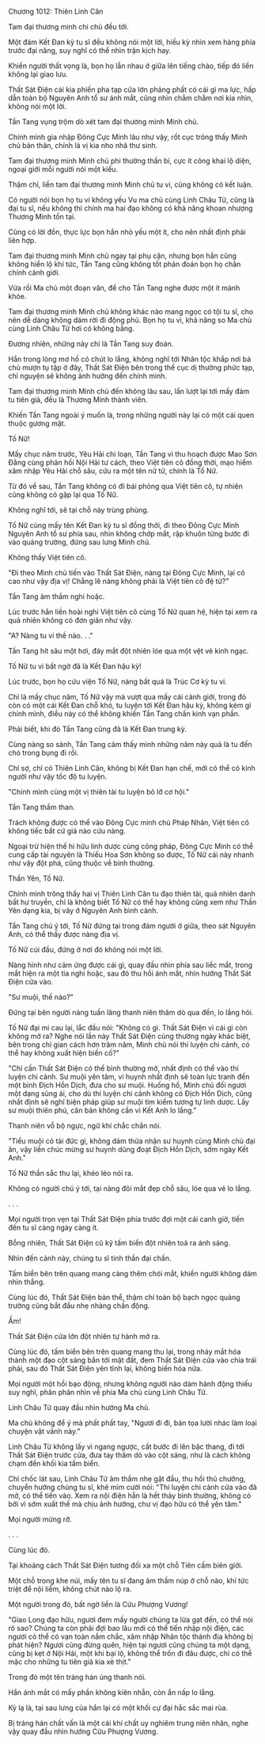 




Chương 1012: Thiên Linh Căn


Tam đại thương minh chi chủ đều tới.

Một đám Kết Đan kỳ tu sĩ đều không nói một lời, hiếu kỳ nhìn xem hàng phía trước đại năng, suy nghĩ có thể nhìn trận kịch hay.

Khiến người thất vọng là, bọn họ lẫn nhau ở giữa lên tiếng chào, tiếp đó liền không lại giao lưu.

Thất Sát Điện cái kia phiến pha tạp cửa lớn phảng phất có cái gì ma lực, hấp dẫn toàn bộ Nguyên Anh tổ sư ánh mắt, cũng nhìn chằm chằm nơi kia nhìn, không nói một lời.

Tần Tang vụng trộm dò xét tam đại thương minh Minh chủ.

Chính mình gia nhập Đông Cực Minh lâu như vậy, rốt cục trông thấy Minh chủ bản thân, chính là vị kia nho nhã thư sinh.

Tam đại thương minh Minh chủ phi thường thần bí, cực ít công khai lộ diện, ngoại giới mỗi người nói một kiểu.

Thậm chí, liền tam đại thương minh Minh chủ tu vi, cũng không có kết luận.

Có người nói bọn họ tu vi không yếu Vu ma chủ cùng Linh Châu Tử, cũng là đại tu sĩ, nếu không thì chính ma hai đạo không có khả năng khoan nhượng Thương Minh tồn tại.

Cũng có lời đồn, thực lực bọn hắn nhỏ yếu một ít, cho nên nhất định phải liên hợp.

Tam đại thương minh Minh chủ ngay tại phụ cận, nhưng bọn hắn cũng không hiển lộ khí tức, Tần Tang cũng không tốt phán đoán bọn họ chân chính cảnh giới.

Vừa rồi Ma chủ một đoạn văn, để cho Tần Tang nghe được một ít mánh khóe.

Tam đại thương minh Minh chủ không khác nào mang ngọc có tội tu sĩ, cho nên dễ dàng không dám rời đi động phủ. Bọn họ tu vi, khả năng so Ma chủ cùng Linh Châu Tử hơi có không bằng.

Đương nhiên, những này chỉ là Tần Tang suy đoán.

Hắn trong lòng mơ hồ có chút lo lắng, không nghĩ tới Nhân tộc khắp nơi bá chủ mượn tụ tập ở đây, Thất Sát Điện bên trong thế cục dị thường phức tạp, chỉ nguyện sẽ không ảnh hưởng đến chính mình.

Tam đại thương minh Minh chủ đến không lâu sau, lần lượt lại tới mấy đám tu tiên giả, đều là Thương Minh thành viên.

Khiến Tần Tang ngoài ý muốn là, trong những người này lại có một cái quen thuộc gương mặt.

Tố Nữ!

Mấy chục năm trước, Yêu Hải chi loạn, Tần Tang vì thu hoạch được Mao Sơn Đằng cùng phản hồi Nội Hải tư cách, theo Việt tiên cô đồng thời, mạo hiểm xâm nhập Yêu Hải chỗ sâu, cứu ra một tên nữ tử, chính là Tố Nữ.

Từ đó về sau, Tần Tang không có đi bái phỏng qua Việt tiên cô, tự nhiên cũng không có gặp lại qua Tố Nữ.

Không nghĩ tới, sẽ tại chỗ này trùng phùng.

Tố Nữ cùng mấy tên Kết Đan kỳ tu sĩ đồng thời, đi theo Đông Cực Minh Nguyên Anh tổ sư phía sau, nhìn không chớp mắt, rập khuôn từng bước đi vào quảng trường, đứng sau lưng Minh chủ.

Không thấy Việt tiên cô.

"Đi theo Minh chủ tiến vào Thất Sát Điện, nàng tại Đông Cực Minh, lại có cao như vậy địa vị! Chẳng lẽ nàng không phải là Việt tiên cô đệ tử?"

Tần Tang âm thầm nghi hoặc.

Lúc trước hắn liền hoài nghi Việt tiên cô cùng Tố Nữ quan hệ, hiện tại xem ra quả nhiên không có đơn giản như vậy.

"A? Nàng tu vi thế nào. . ."

Tần Tang hít sâu một hơi, đáy mắt đột nhiên lóe qua một vệt vẻ kinh ngạc.

Tố Nữ tu vi bất ngờ đã là Kết Đan hậu kỳ!

Lúc trước, bọn họ cứu viện Tố Nữ, nàng bất quá là Trúc Cơ kỳ tu vi.

Chỉ là mấy chục năm, Tố Nữ vậy mà vượt qua mấy cái cảnh giới, trong đó còn có một cái Kết Đan chỗ khó, tu luyện tới Kết Đan hậu kỳ, không kém gì chính mình, điều này có thể không khiến Tần Tang chấn kinh vạn phần.

Phải biết, khi đó Tần Tang cũng đã là Kết Đan trung kỳ.

Cùng nàng so sánh, Tần Tang cảm thấy mình những năm này quả là tu đến chó trong bụng đi rồi.

Chỉ sợ, chỉ có Thiên Linh Căn, không bị Kết Đan hạn chế, mới có thể có kinh người như vậy tốc độ tu luyện.

"Chính mình cùng một vị thiên tài tu luyện bỏ lỡ cơ hội."

Tần Tang thầm than.

Trách không được có thể vào Đông Cực minh chủ Pháp Nhãn, Việt tiên cô không tiếc bất cứ giá nào cứu nàng.

Ngoại trừ hiện thế hi hữu linh dược cùng công pháp, Đông Cực Minh có thể cung cấp tài nguyên là Thiếu Hoa Sơn không so được, Tố Nữ cái này nhanh như vậy đột phá, cũng thuộc về bình thường.

Thần Yên, Tố Nữ.

Chính mình trông thấy hai vị Thiên Linh Căn tu đạo thiên tài, quả nhiên danh bất hư truyền, chỉ là không biết Tố Nữ có thể hay không cũng xem như Thần Yên dạng kia, bị vây ở Nguyên Anh bình cảnh.

Tần Tang chú ý tới, Tố Nữ đứng tại trong đám người ở giữa, theo sát Nguyên Anh, có thể thấy được nàng địa vị.

Tố Nữ cúi đầu, đứng ở nơi đó không nói một lời.

Nàng hình như cảm ứng được cái gì, quay đầu nhìn phía sau liếc mắt, trong mắt hiện ra một tia nghi hoặc, sau đó thu hồi ánh mắt, nhìn hướng Thất Sát Điện cửa vào.

"Sư muội, thế nào?"

Đứng tại bên người nàng tuấn lãng thanh niên thăm dò qua đến, lo lắng hỏi.

Tố Nữ đại mi cau lại, lắc đầu nói: "Không có gì. Thất Sát Điện vì cái gì còn không mở ra? Nghe nói lần này Thất Sát Điện cùng thường ngày khác biệt, bên trong chỉ gian cách hơn trăm năm, Minh chủ nói thí luyện chi cảnh, có thể hay không xuất hiện biến cố?"

"Chỉ cần Thất Sát Điện có thể bình thường mở, nhất định có thể vào thí luyện chi cảnh. Sư muội yên tâm, vi huynh nhất định sẽ toàn lực tranh đến một bình Địch Hồn Dịch, đưa cho sư muội. Huống hồ, Minh chủ đối ngươi một dạng sủng ái, cho dù thí luyện chi cảnh không có Địch Hồn Dịch, cũng nhất định sẽ nghĩ biện pháp giúp sư muội tìm kiếm tương tự linh dược. Lấy sư muội thiên phú, căn bản không cần vì Kết Anh lo lắng."

Thanh niên vỗ bộ ngực, ngữ khí chắc chắn nói.

"Tiểu muội có tài đức gì, không dám thừa nhận sư huynh cùng Minh chủ đại ân, vậy liền chúc mừng sư huynh dũng đoạt Địch Hồn Dịch, sớm ngày Kết Anh."

Tố Nữ thần sắc thu lại, khéo léo nói ra.

Không có người chú ý tới, tại nàng đôi mắt đẹp chỗ sâu, lóe qua vẻ lo lắng.

. . .

Mọi người trọn vẹn tại Thất Sát Điện phía trước đợi một cái canh giờ, tiến đến tu sĩ càng ngày càng ít.

Bỗng nhiên, Thất Sát Điện cũ kỹ tấm biển đột nhiên toả ra ánh sáng.

Nhìn đến cảnh này, chúng tu sĩ tinh thần đại chấn.

Tấm biển bên trên quang mang càng thêm chói mắt, khiến người không dám nhìn thẳng.

Cùng lúc đó, Thất Sát Điện bản thể, thậm chí toàn bộ bạch ngọc quảng trường cũng bắt đầu nhẹ nhàng chấn động.

Ầm!

Thất Sát Điện cửa lớn đột nhiên tự hành mở ra.

Cùng lúc đó, tấm biển bên trên quang mang thu lại, trong nháy mắt hóa thành một đạo cột sáng bắn tới mặt đất, đem Thất Sát Điện cửa vào chia trái phải, sau đó Thất Sát Điện yên tĩnh lại, không biến hóa nữa.

Mọi người một hồi bạo động, nhưng không người nào dám hành động thiếu suy nghĩ, phân phân nhìn về phía Ma chủ cùng Linh Châu Tử.

Linh Châu Tử quay đầu nhìn hướng Ma chủ.

Ma chủ không để ý mà phất phất tay, "Ngươi đi đi, bản tọa lười nhác làm loại chuyện vặt vãnh này."

Linh Châu Tử không lấy vì ngang ngược, cất bước đi lên bậc thang, đi tới Thất Sát Điện trước cửa, đưa tay thăm dò vào cột sáng, như là cách không chạm đến khối kia tấm biển.

Chỉ chốc lát sau, Linh Châu Tử âm thầm nhẹ gật đầu, thu hồi thủ chưởng, chuyển hướng chúng tu sĩ, khẽ mỉm cười nói: "Thí luyện chi cảnh cửa vào đã mở, có thể tiến vào. Xem ra nội điện hẳn là hết thảy bình thường, không có bởi vì sớm xuất thế mà chịu ảnh hưởng, chư vị đạo hữu có thể yên tâm."

Mọi người mừng rỡ.

. . .

Cùng lúc đó.

Tại khoảng cách Thất Sát Điện tương đối xa một chỗ Tiên cấm biên giới.

Một chỗ trong khe núi, mấy tên tu sĩ đang âm thầm núp ở chỗ nào, khí tức triệt để nội liễm, không chút nào lộ ra.

Một người trong đó, bất ngờ liền là Cửu Phượng Vương!

"Giao Long đạo hữu, ngươi đem mấy người chúng ta lừa gạt đến, có thể nói rõ sao? Chúng ta còn phải đợi bao lâu mới có thể tiến nhập nội điện, các ngươi có thể có vạn toàn nắm chắc, xâm nhập Nhân tộc thánh địa không bị phát hiện? Ngươi cũng đừng quên, hiện tại ngươi cũng chúng ta một dạng, cũng bị kẹt ở Nội Hải, một khi bại lộ, không thể trốn đi đâu được, chỉ có thể mặc cho những tu tiên giả kia xẻ thịt."

Trong đó một tên tráng hán úng thanh nói.

Hắn ánh mắt có mấy phần không kiên nhẫn, còn ẩn nấp lo lắng.

Kỳ lạ là, tại sau lưng của hắn lại có một khối cự đại hắc sắc mai rùa.

Bị tráng hán chất vấn là một cái khí chất uy nghiêm trung niên nhân, nghe vậy quay đầu nhìn hướng Cửu Phượng Vương.




